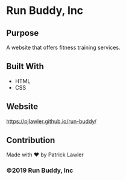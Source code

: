 # Run Buddy, Inc

## Purpose
A website that offers fitness training services. 

## Built With
* HTML
* CSS

## Website
https://pjlawler.github.io/run-buddy/

## Contribution
Made with ❤️ by Patrick Lawler

### ©️2019 Run Buddy, Inc 
